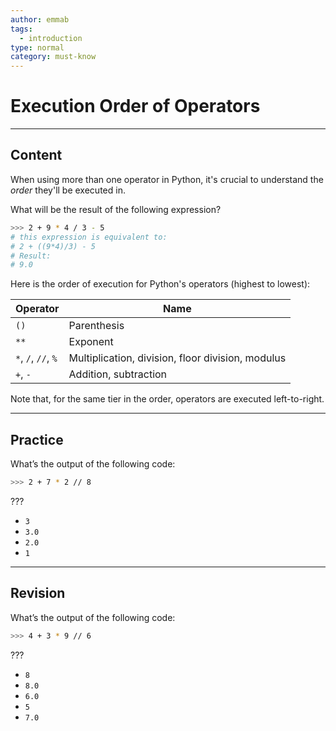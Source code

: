 ```yaml
---
author: emmab
tags:
  - introduction
type: normal
category: must-know
---
```


# Execution Order of Operators


---

## Content

When using more than one operator in Python, it's crucial to understand the *order* they'll be executed in.

What will be the result of the following expression?

```bash
>>> 2 + 9 * 4 / 3 - 5
# this expression is equivalent to:
# 2 + ((9*4)/3) - 5
# Result:
# 9.0
```

Here is the order of execution for Python's operators (highest to lowest):

| Operator            | Name                                              |
| ------------------- | ------------------------------------------------- |
| `()`                | Parenthesis                                       |
| `**`                | Exponent                                          |
| `*`, `/`, `//`, `%` | Multiplication, division, floor division, modulus |
| `+`, `-`            | Addition, subtraction                             |

Note that, for the same tier in the order, operators are executed left-to-right.

---

## Practice

What’s the output of the following code:

```bash
>>> 2 + 7 * 2 // 8
```

???

- `3`
- `3.0`
- `2.0`
- `1`


---

## Revision

What’s the output of the following code:

```bash
>>> 4 + 3 * 9 // 6
```

???

- `8`
- `8.0`
- `6.0`
- `5`
- `7.0`

